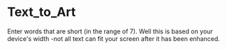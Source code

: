 # Text_to_Art
 Enter words that are short (in the range of 7).     Well this is based on your device's width -not all text can fit your screen after it has been enhanced.
